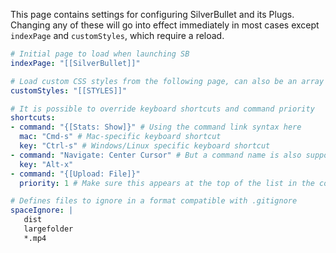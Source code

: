 This page contains settings for configuring SilverBullet and its Plugs. Changing any of these will go into effect immediately in most cases except `indexPage` and `customStyles`, which require a reload.

```yaml
# Initial page to load when launching SB
indexPage: "[[SilverBullet]]"

# Load custom CSS styles from the following page, can also be an array
customStyles: "[[STYLES]]"

# It is possible to override keyboard shortcuts and command priority
shortcuts:
- command: "{[Stats: Show]}" # Using the command link syntax here
  mac: "Cmd-s" # Mac-specific keyboard shortcut
  key: "Ctrl-s" # Windows/Linux specific keyboard shortcut
- command: "Navigate: Center Cursor" # But a command name is also supported 
  key: "Alt-x"
- command: "{[Upload: File]}"
  priority: 1 # Make sure this appears at the top of the list in the command palette

# Defines files to ignore in a format compatible with .gitignore
spaceIgnore: |
   dist
   largefolder
   *.mp4

```

